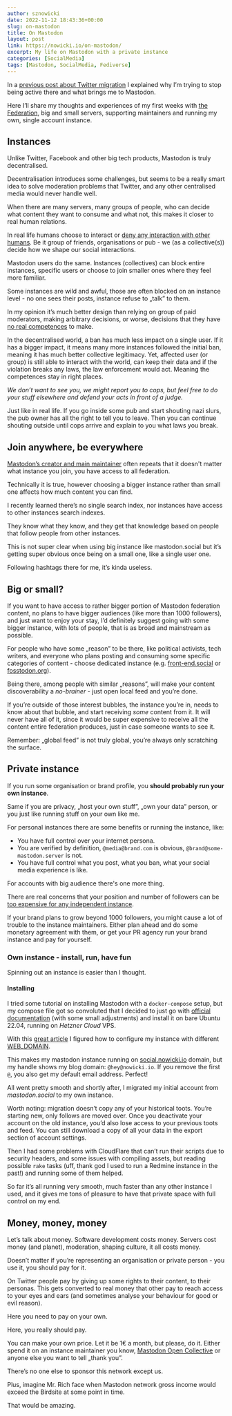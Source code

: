 ```yaml
---
author: sznowicki
date: 2022-11-12 18:43:36+00:00
slug: on-mastodon
title: On Mastodon
layout: post
link: https://nowicki.io/on-mastodon/
excerpt: My life on Mastodon with a private instance
categories: [SocialMedia]
tags: [Mastodon, SocialMedia, Fediverse]
---
```


In a [previous post about Twitter migration](/twitter-migration) I explained why I’m trying to stop being active there and what brings me to Mastodon.

Here I’ll share my thoughts and experiences of my first weeks with [the Federation](https://joinmastodon.org), big and small servers, supporting maintainers and running my own, single account instance.

## Instances
Unlike Twitter, Facebook and other big tech products, Mastodon is truly decentralised.

Decentralisation introduces some challenges, but seems to be a really smart idea to solve moderation problems that Twitter, and any other centralised media would never handle well.

When there are many servers, many groups of people, who can decide what content they want to consume and what not, this makes it closer to real human relations.

In real life humans choose to interact or [deny any interaction with other humans](https://en.wikipedia.org/wiki/Ostracism). Be it group of friends, organisations or pub - we (as a collective(s)) decide how we shape our social interactions.

Mastodon users do the same. Instances (collectives) can block entire instances, specific users or choose to join smaller ones where they feel more familiar.

Some instances are wild and awful, those are often blocked on an instance level - no one sees their posts, instance refuse to „talk” to them.

In my opinion it’s much better design than relying on group of paid moderators, making arbitrary decisions, or worse, decisions that they have [no real competences](https://www.bbc.com/news/technology-55657417) to make.

In the decentralised world, a ban has much less impact on a single user. If it has a bigger impact, it means many more instances followed the initial ban, meaning it has much better collective legitimacy. Yet, affected user (or group) is still able to interact with the world, can keep their data and if the violation breaks any laws, the law enforcement would act. Meaning the competences stay in right places.

_We don’t want to see you, we might report you to cops, but feel free to do your stuff elsewhere and defend your acts in front of a judge._

Just like in real life. If you go inside some pub and start shouting nazi slurs, the pub owner has all the right to tell you to leave. Then you can continue shouting outside until cops arrive and explain to you what laws you break.

## Join anywhere, be everywhere
[Mastodon’s creator and main maintainer](https://mastodon.online/@Gargron@mastodon.social) often repeats that it doesn't matter what instance you join, you have access to all federation.

Technically it is true, however choosing a bigger instance rather than small one affects how much content you can find.

I recently learned there’s no single search index, nor instances have access to other instances search indexes.

They know what they know, and they get that knowledge based on people that follow people from other instances.

This is not super clear when using big instance like mastodon.social but it’s getting super obvious once being on a small one, like a single user one.

Following hashtags there for me, it’s kinda useless.

## Big or small?
If you want to have access to rather bigger portion of Mastodon federation content, no plans to have bigger audiences (like more than 1000 followers), and just want to enjoy your stay, I’d definitely suggest going with some bigger instance, with lots of people, that is as broad and mainstream as possible.

For people who have some „reason” to be there, like political activists, tech writers, and everyone who plans posting and consuming some specific categories of content - choose dedicated instance (e.g. [front-end.social](https://front-end.social/about) or [fosstodon.org](https://fosstodon.org/about)).

Being there, among people with similar „reasons”, will make your content discoverability a _no-brainer_ - just open local feed and you’re done.

If you’re outside of those interest bubbles, the instance you’re in, needs to know about that bubble, and start receiving _some_ content from it. It will never have all of it, since it would be super expensive to receive all the content entire federation produces, just in case someone wants to see it.

Remember: „global feed” is not truly global, you’re always only scratching the surface.

## Private instance
If you run some organisation or brand profile, you __should probably run your own instance__.

Same if you are privacy, „host your own stuff”, „own your data” person, or you just like running stuff on your own like me.

For personal instances there are some benefits or running the instance, like:

- You have full control over your internet persona.
- You are verified by definition, `@media@brand.com` is obvious, `@brand@some-mastodon.server` is not.
- You have full control what you post, what you ban, what your social media experience is like.

For accounts with big audience there's one more thing.

There are real concerns that your position and number of followers can be [too expensive for any independent instance](https://ar.al/2022/11/09/is-the-fediverse-about-to-get-fryed-or-why-every-toot-is-also-a-potential-denial-of-service-attack/).

If your brand plans to grow beyond 1000 followers, you might cause a lot of trouble to the instance maintainers. Either plan ahead and do some monetary agreement with them, or get your PR agency run your brand instance and pay for yourself.

### Own instance - install, run, have fun
Spinning out an instance is easier than I thought.

#### Installing
I tried some tutorial on installing Mastodon with a `docker-compose` setup, but my compose file got so convoluted that I decided to just go with [official documentation](https://docs.joinmastodon.org/admin/prerequisites/) (with some small adjustments) and install it on bare Ubuntu 22.04, running on _Hetzner Cloud_ VPS.

With this [great article](https://jacobian.org/til/my-mastodon-instance/) I figured how to configure my instance with different [WEB_DOMAIN](https://docs.joinmastodon.org/admin/config/#web-domain).

This makes my mastodon instance running on [social.nowicki.io](https://social.nowicki.io) domain, but my handle shows my blog domain: `@hey@nowicki.io`. If you remove the first `@`, you also get my default email address. Perfect!

All went pretty smooth and shortly after, I migrated my initial account from _mastodon.social_ to my own instance.

Worth noting: migration doesn’t copy any of your historical toots. You’re starting new, only follows are moved over. Once you deactivate your account on the old instance, you’d also lose access to your previous toots and feed. You can still download a copy of all your data in the export section of account settings.

Then I had some problems with CloudFlare that can’t run their scripts due to security headers, and some issues with compiling assets, but reading possible `rake` tasks (uff, thank god I used to run a Redmine instance in the past!) and running some of them helped.

So far it’s all running very smooth, much faster than any other instance I used, and it gives me tons of pleasure to have that private space with full control on my end.

## Money, money, money
Let’s talk about money. Software development costs money. Servers cost money (and planet), moderation, shaping culture, it all costs money.

Doesn’t matter if you’re representing an organisation or private person - you use it, you should pay for it.

On Twitter people pay by giving up some rights to their content, to their personas. This gets converted to real money that other pay to reach access to your eyes and ears (and sometimes analyse your behaviour for good or evil reason).

Here you need to pay on your own.

Here, you really should pay.

You can make your own price. Let it be 1€ a month, but please, do it. Either spend it on an instance maintainer you know, [Mastodon Open Collective](https://opencollective.com/mastodon) or anyone else you want to tell „thank you”.

There’s no one else to sponsor this network except us.

Plus, imagine Mr. Rich face when Mastodon network gross income would exceed the Birdsite at some point in time.

That would be amazing.
